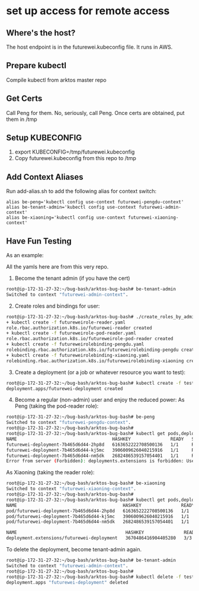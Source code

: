 # set up access for remote access

## Where's the host?
The host endpoint is in the futurewei.kubeconfig file. It runs in AWS.

## Prepare kubectl
Compile kubectl from arktos master repo

## Get Certs
Call Peng for them. No, seriously, call Peng. 
Once certs are obtained, put them in /tmp

## Setup KUBECONFIG
1. export KUBECONFIG=/tmp/futurewei.kubeconfig
2. Copy futurewei.kubeconfig from this repo to /tmp

## Add Context Aliases
Run add-alias.sh to add the following alias for context switch:

```
alias be-peng='kubectl config use-context futurewei-pengdu-context'
alias be-tenant-admin='kubectl config use-context futurewei-admin-context'
alias be-xiaoning='kubectl config use-context futurewei-xiaoning-context'
```

## Have Fun Testing

As an example:

All the yamls here are from this very repo.

1. Become the tenant admin (if you have the cert)
```bash
root@ip-172-31-27-32:~/bug-bash/arktos-bug-bash# be-tenant-admin
Switched to context "futurewei-admin-context".
```

2. Create roles and bindings for user:
```bash
root@ip-172-31-27-32:~/bug-bash/arktos-bug-bash# ./create_roles_by_admin.sh
+ kubectl create -f futureweirole-reader.yaml
role.rbac.authorization.k8s.io/futurewei-reader created
+ kubectl create -f futureweirole-pod-reader.yaml
role.rbac.authorization.k8s.io/futureweirole-pod-reader created
+ kubectl create -f futureweirolebinding-pengdu.yaml
rolebinding.rbac.authorization.k8s.io/futureweirolebinding-pengdu created
+ kubectl create -f futureweirolebinding-xiaoning.yaml
rolebinding.rbac.authorization.k8s.io/futureweirolebinding-xiaoning created
```

3. Create a deployment (or a job or whatever resource you want to test):
```bash
root@ip-172-31-27-32:~/bug-bash/arktos-bug-bash# kubectl create -f test_deployment.yaml
deployment.apps/futurewei-deployment created
```

4. Become a regular (non-admin) user and enjoy the reduced power:
As Peng (taking the pod-reader role):
```bash
root@ip-172-31-27-32:~/bug-bash/arktos-bug-bash# be-peng
Switched to context "futurewei-pengdu-context".
root@ip-172-31-27-32:~/bug-bash/arktos-bug-bash#
root@ip-172-31-27-32:~/bug-bash/arktos-bug-bash# kubectl get pods,deployment
NAME                                    HASHKEY               READY   STATUS    RESTARTS   AGE
futurewei-deployment-7b465d6d44-2hp8d   6163652222708500136   1/1     Running   0          56s
futurewei-deployment-7b465d6d44-kj5mc   3906009626040215916   1/1     Running   0          56s
futurewei-deployment-7b465d6d44-nm5dk   2682486539157054401   1/1     Running   0          56s
Error from server (Forbidden): deployments.extensions is forbidden: User "pengdu" cannot list resource "deployments" in API group "extensions" in the namespace "default"
```
As Xiaoning (taking the reader role):
```bash
root@ip-172-31-27-32:~/bug-bash/arktos-bug-bash# be-xiaoning
Switched to context "futurewei-xiaoning-context".
root@ip-172-31-27-32:~/bug-bash/arktos-bug-bash#
root@ip-172-31-27-32:~/bug-bash/arktos-bug-bash# kubectl get pods,deployment
NAME                                        HASHKEY               READY   STATUS    RESTARTS   AGE
pod/futurewei-deployment-7b465d6d44-2hp8d   6163652222708500136   1/1     Running   0          3m11s
pod/futurewei-deployment-7b465d6d44-kj5mc   3906009626040215916   1/1     Running   0          3m11s
pod/futurewei-deployment-7b465d6d44-nm5dk   2682486539157054401   1/1     Running   0          3m11s

NAME                                         HASHKEY               READY   UP-TO-DATE   AVAILABLE   AGE
deployment.extensions/futurewei-deployment   3670486416904405280   3/3     3            3           3m11s
```
To delete the deployment, become tenant-admin again.

```bash
root@ip-172-31-27-32:~/bug-bash/arktos-bug-bash# be-tenant-admin
Switched to context "futurewei-admin-context".
root@ip-172-31-27-32:~/bug-bash/arktos-bug-bash#
root@ip-172-31-27-32:~/bug-bash/arktos-bug-bash# kubectl delete -f test_deployment.yaml
deployment.apps "futurewei-deployment" deleted
